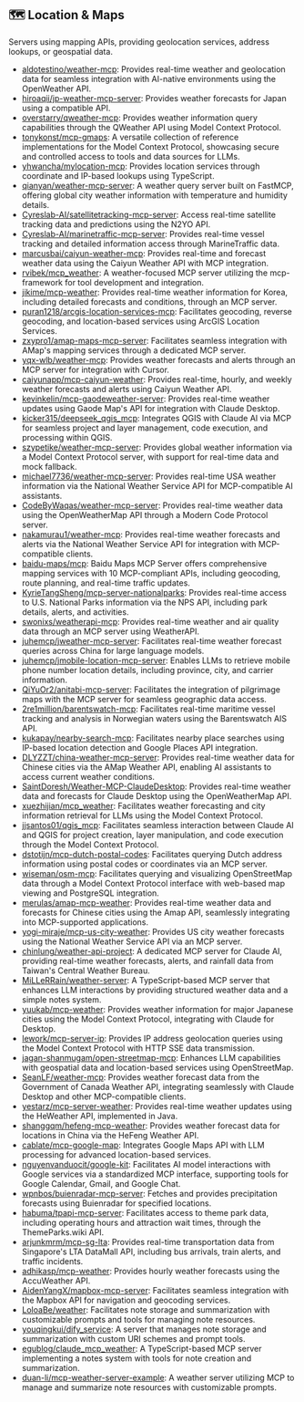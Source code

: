 ## 🗺️ Location & Maps

Servers using mapping APIs, providing geolocation services, address lookups, or geospatial data.

- [aldotestino/weather-mcp](https://github.com/aldotestino/weather-mcp): Provides real-time weather and geolocation data for seamless integration with AI-native environments using the OpenWeather API.
- [hiroaqii/jp-weather-mcp-server](https://github.com/hiroaqii/jp-weather-mcp-server): Provides weather forecasts for Japan using a compatible API.
- [overstarry/qweather-mcp](https://github.com/overstarry/qweather-mcp): Provides weather information query capabilities through the QWeather API using Model Context Protocol.
- [tonykonst/mcp-gmaps](https://github.com/tonykonst/mcp-gmaps): A versatile collection of reference implementations for the Model Context Protocol, showcasing secure and controlled access to tools and data sources for LLMs.
- [yhwancha/mylocation-mcp](https://github.com/yhwancha/mylocation-mcp): Provides location services through coordinate and IP-based lookups using TypeScript.
- [qianyan/weather-mcp-server](https://github.com/qianyan/weather-mcp-server): A weather query server built on FastMCP, offering global city weather information with temperature and humidity details.
- [Cyreslab-AI/satellitetracking-mcp-server](https://github.com/Cyreslab-AI/satellitetracking-mcp-server): Access real-time satellite tracking data and predictions using the N2YO API.
- [Cyreslab-AI/marinetraffic-mcp-server](https://github.com/Cyreslab-AI/marinetraffic-mcp-server): Provides real-time vessel tracking and detailed information access through MarineTraffic data.
- [marcusbai/caiyun-weather-mcp](https://github.com/marcusbai/caiyun-weather-mcp): Provides real-time and forecast weather data using the Caiyun Weather API with MCP integration.
- [rvibek/mcp_weather](https://github.com/rvibek/mcp_weather): A weather-focused MCP server utilizing the mcp-framework for tool development and integration.
- [jikime/mcp-weather](https://github.com/jikime/mcp-weather): Provides real-time weather information for Korea, including detailed forecasts and conditions, through an MCP server.
- [puran1218/arcgis-location-services-mcp](https://github.com/puran1218/arcgis-location-services-mcp): Facilitates geocoding, reverse geocoding, and location-based services using ArcGIS Location Services.
- [zxypro1/amap-maps-mcp-server](https://github.com/zxypro1/amap-maps-mcp-server): Facilitates seamless integration with AMap's mapping services through a dedicated MCP server.
- [yqx-wlb/weather-mcp](https://github.com/yqx-wlb/weather-mcp): Provides weather forecasts and alerts through an MCP server for integration with Cursor.
- [caiyunapp/mcp-caiyun-weather](https://github.com/caiyunapp/mcp-caiyun-weather): Provides real-time, hourly, and weekly weather forecasts and alerts using Caiyun Weather API.
- [kevinkelin/mcp-gaodeweather-server](https://github.com/kevinkelin/mcp-gaodeweather-server): Provides real-time weather updates using Gaode Map's API for integration with Claude Desktop.
- [kicker315/deepseek_qgis_mcp](https://github.com/kicker315/deepseek_qgis_mcp): Integrates QGIS with Claude AI via MCP for seamless project and layer management, code execution, and processing within QGIS.
- [szypetike/weather-mcp-server](https://github.com/szypetike/weather-mcp-server): Provides global weather information via a Model Context Protocol server, with support for real-time data and mock fallback.
- [michael7736/weather-mcp-server](https://github.com/michael7736/weather-mcp-server): Provides real-time USA weather information via the National Weather Service API for MCP-compatible AI assistants.
- [CodeByWaqas/weather-mcp-server](https://github.com/CodeByWaqas/weather-mcp-server): Provides real-time weather data using the OpenWeatherMap API through a Modern Code Protocol server.
- [nakamurau1/weather-mcp](https://github.com/nakamurau1/weather-mcp): Provides real-time weather forecasts and alerts via the National Weather Service API for integration with MCP-compatible clients.
- [baidu-maps/mcp](https://github.com/baidu-maps/mcp): Baidu Maps MCP Server offers comprehensive mapping services with 10 MCP-compliant APIs, including geocoding, route planning, and real-time traffic updates.
- [KyrieTangSheng/mcp-server-nationalparks](https://github.com/KyrieTangSheng/mcp-server-nationalparks): Provides real-time access to U.S. National Parks information via the NPS API, including park details, alerts, and activities.
- [swonixs/weatherapi-mcp](https://github.com/swonixs/weatherapi-mcp): Provides real-time weather and air quality data through an MCP server using WeatherAPI.
- [juhemcp/jweather-mcp-server](https://github.com/juhemcp/jweather-mcp-server): Facilitates real-time weather forecast queries across China for large language models.
- [juhemcp/jmobile-location-mcp-server](https://github.com/juhemcp/jmobile-location-mcp-server): Enables LLMs to retrieve mobile phone number location details, including province, city, and carrier information.
- [QiYuOr2/anitabi-mcp-server](https://github.com/QiYuOr2/anitabi-mcp-server): Facilitates the integration of pilgrimage maps with the MCP server for seamless geographic data access.
- [2re1million/barentswatch-mcp](https://github.com/2re1million/barentswatch-mcp): Facilitates real-time maritime vessel tracking and analysis in Norwegian waters using the Barentswatch AIS API.
- [kukapay/nearby-search-mcp](https://github.com/kukapay/nearby-search-mcp): Facilitates nearby place searches using IP-based location detection and Google Places API integration.
- [DLYZZT/china-weather-mcp-server](https://github.com/DLYZZT/china-weather-mcp-server): Provides real-time weather data for Chinese cities via the AMap Weather API, enabling AI assistants to access current weather conditions.
- [SaintDoresh/Weather-MCP-ClaudeDesktop](https://github.com/SaintDoresh/Weather-MCP-ClaudeDesktop): Provides real-time weather data and forecasts for Claude Desktop using the OpenWeatherMap API.
- [xuezhijian/mcp_weather](https://github.com/xuezhijian/mcp_weather): Facilitates weather forecasting and city information retrieval for LLMs using the Model Context Protocol.
- [jjsantos01/qgis_mcp](https://github.com/jjsantos01/qgis_mcp): Facilitates seamless interaction between Claude AI and QGIS for project creation, layer manipulation, and code execution through the Model Context Protocol.
- [dstotijn/mcp-dutch-postal-codes](https://github.com/dstotijn/mcp-dutch-postal-codes): Facilitates querying Dutch address information using postal codes or coordinates via an MCP server.
- [wiseman/osm-mcp](https://github.com/wiseman/osm-mcp): Facilitates querying and visualizing OpenStreetMap data through a Model Context Protocol interface with web-based map viewing and PostgreSQL integration.
- [merulas/amap-mcp-weather](https://github.com/merulas/amap-mcp-weather): Provides real-time weather data and forecasts for Chinese cities using the Amap API, seamlessly integrating into MCP-supported applications.
- [yogi-miraje/mcp-us-city-weather](https://github.com/yogi-miraje/mcp-us-city-weather): Provides US city weather forecasts using the National Weather Service API via an MCP server.
- [chinlung/weather-api-project](https://github.com/chinlung/weather-api-project): A dedicated MCP server for Claude AI, providing real-time weather forecasts, alerts, and rainfall data from Taiwan's Central Weather Bureau.
- [MiLLeRRain/weather-server](https://github.com/MiLLeRRain/weather-server): A TypeScript-based MCP server that enhances LLM interactions by providing structured weather data and a simple notes system.
- [yuukab/mcp-weather](https://github.com/yuukab/mcp-weather): Provides weather information for major Japanese cities using the Model Context Protocol, integrating with Claude for Desktop.
- [lework/mcp-server-ip](https://github.com/lework/mcp-server-ip): Provides IP address geolocation queries using the Model Context Protocol with HTTP SSE data transmission.
- [jagan-shanmugam/open-streetmap-mcp](https://github.com/jagan-shanmugam/open-streetmap-mcp): Enhances LLM capabilities with geospatial data and location-based services using OpenStreetMap.
- [SeanLF/weather-mcp](https://github.com/SeanLF/weather-mcp): Provides weather forecast data from the Government of Canada Weather API, integrating seamlessly with Claude Desktop and other MCP-compatible clients.
- [yestarz/mcp-server-weather](https://github.com/yestarz/mcp-server-weather): Provides real-time weather updates using the HeWeather API, implemented in Java.
- [shanggqm/hefeng-mcp-weather](https://github.com/shanggqm/hefeng-mcp-weather): Provides weather forecast data for locations in China via the HeFeng Weather API.
- [cablate/mcp-google-map](https://github.com/cablate/mcp-google-map): Integrates Google Maps API with LLM processing for advanced location-based services.
- [nguyenvanduocit/google-kit](https://github.com/nguyenvanduocit/google-kit): Facilitates AI model interactions with Google services via a standardized MCP interface, supporting tools for Google Calendar, Gmail, and Google Chat.
- [wpnbos/buienradar-mcp-server](https://github.com/wpnbos/buienradar-mcp-server): Fetches and provides precipitation forecasts using Buienradar for specified locations.
- [habuma/tpapi-mcp-server](https://github.com/habuma/tpapi-mcp-server): Facilitates access to theme park data, including operating hours and attraction wait times, through the ThemeParks.wiki API.
- [arjunkmrm/mcp-sg-lta](https://github.com/arjunkmrm/mcp-sg-lta): Provides real-time transportation data from Singapore's LTA DataMall API, including bus arrivals, train alerts, and traffic incidents.
- [adhikasp/mcp-weather](https://github.com/adhikasp/mcp-weather): Provides hourly weather forecasts using the AccuWeather API.
- [AidenYangX/mapbox-mcp-server](https://github.com/AidenYangX/mapbox-mcp-server): Facilitates seamless integration with the Mapbox API for navigation and geocoding services.
- [LoloaBe/weather](https://github.com/LoloaBe/weather): Facilitates note storage and summarization with customizable prompts and tools for managing note resources.
- [youqingkui/dify_service](https://github.com/youqingkui/dify_service): A server that manages note storage and summarization with custom URI schemes and prompt tools.
- [egublog/claude_mcp_weather](https://github.com/egublog/claude_mcp_weather): A TypeScript-based MCP server implementing a notes system with tools for note creation and summarization.
- [duan-li/mcp-weather-server-example](https://github.com/duan-li/mcp-weather-server-example): A weather server utilizing MCP to manage and summarize note resources with customizable prompts.

